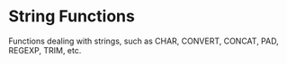 
# String Functions

Functions dealing with strings, such as CHAR, CONVERT, CONCAT, PAD, REGEXP, TRIM, etc.

